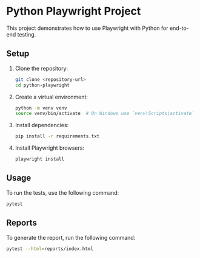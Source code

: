 # Python Playwright Project

This project demonstrates how to use Playwright with Python for end-to-end testing.

## Setup

1. Clone the repository:
    ```bash
    git clone <repository-url>
    cd python-playwright
    ```

2. Create a virtual environment:
    ```bash
    python -m venv venv
    source venv/bin/activate  # On Windows use `venv\Scripts\activate`
    ```

3. Install dependencies:
    ```bash
    pip install -r requirements.txt
    ```

4. Install Playwright browsers:
    ```bash
    playwright install
    ```

## Usage

To run the tests, use the following command:
```bash
pytest
```

## Reports

To generate the report, run the following command:
```bash
pytest --html=reports/index.html
```

